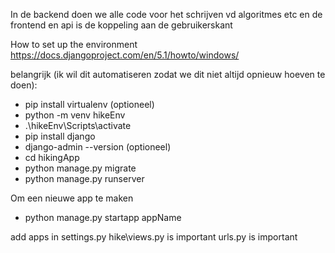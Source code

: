 In de backend doen we alle code voor het schrijven vd algoritmes etc en de frontend en api is de koppeling aan de gebruikerskant

How to set up the environment
https://docs.djangoproject.com/en/5.1/howto/windows/



belangrijk (ik wil dit automatiseren zodat we dit niet altijd opnieuw hoeven te doen):
- pip install virtualenv (optioneel)
- python -m venv hikeEnv
- .\hikeEnv\Scripts\activate
- pip install django
- django-admin --version (optioneel)
- cd hikingApp
- python manage.py migrate
- python manage.py runserver   


Om een nieuwe app te maken
- python manage.py startapp appName





add apps in settings.py
hike\views.py is important
urls.py is important